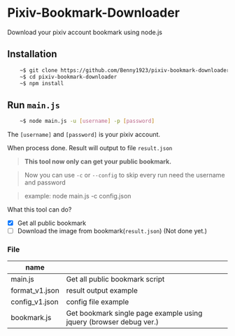 # Pixiv-Bookmark-Downloader

Download your pixiv account bookmark using node.js

## Installation

```sh
    ~$ git clone https://github.com/Benny1923/pixiv-bookmark-downloader.git
    ~$ cd pixiv-bookmark-downloader
    ~$ npm install
```

## Run `main.js`

```sh
    ~$ node main.js -u [username] -p [password]
```

The `[username]` and `[password]` is your pixiv account.

When process done. Result will output to file `result.json`

>**This tool now only can get your public bookmark.**


>Now you can use `-c` or `--config` to skip every run need the username and password

>example: node main.js -c config.json

What this tool can do?
- [x] Get all public bookmark
- [ ] Download the image from bookmark(`result.json`) (Not done yet.)

### File
| name ||
|---|---|
| main.js | Get all public bookmark script |
| format_v1.json | result output example |
| config_v1.json | config file example |
| bookmark.js | Get bookmark single page example using jquery (browser debug ver.) |
